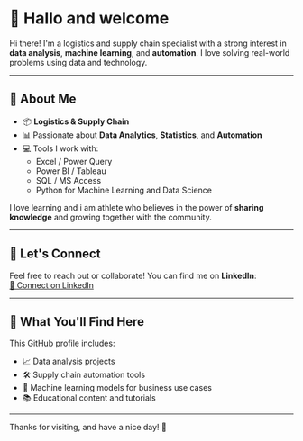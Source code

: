 # 👋 Hallo and welcome 

Hi there! I'm a logistics and supply chain specialist with a strong interest in **data analysis**, **machine learning**, and **automation**. I love solving real-world problems using data and technology.

---

## 🧠 About Me

- 📦 **Logistics & Supply Chain**  
- 📊 Passionate about **Data Analytics**, **Statistics**, and **Automation**  
- 💻 Tools I work with:
  - Excel / Power Query  
  - Power BI / Tableau  
  - SQL / MS Access  
  - Python for Machine Learning and Data Science  

I love learning and i am athlete who believes in the power of **sharing knowledge** and growing together with the community.

---

## 💬 Let's Connect

Feel free to reach out or collaborate! You can find me on **LinkedIn**:  
[🔗 Connect on LinkedIn](https://www.linkedin.com/in/ibrahim-hassan-08a762226?lipi=urn%3Ali%3Apage%3Ad_flagship3_profile_view_base_contact_details%3BdA45OAlHSWqHLiPf4Zj9HA%3D%3D)

---

## 📂 What You'll Find Here

This GitHub profile includes:
- 📈 Data analysis projects
- 🛠️ Supply chain automation tools
- 🤖 Machine learning models for business use cases
- 📚 Educational content and tutorials

---

Thanks for visiting, and have a nice day! 🌟
